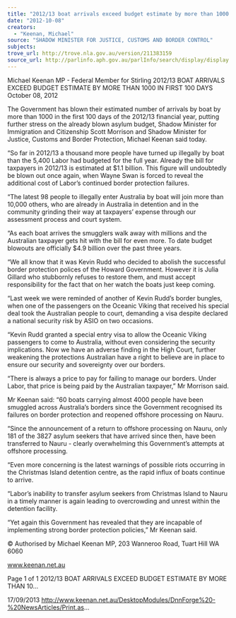 ```yaml
---
title: "2012/13 boat arrivals exceed budget estimate by more than 1000 in first 100 days"
date: "2012-10-08"
creators:
  - "Keenan, Michael"
source: "SHADOW MINISTER FOR JUSTICE, CUSTOMS AND BORDER CONTROL"
subjects:
trove_url: http://trove.nla.gov.au/version/211383159
source_url: http://parlinfo.aph.gov.au/parlInfo/search/display/display.w3p;query=Id%3A%22media/pressrel/2731329%22
---
```


 Michael Keenan MP - Federal Member for  Stirling 2012/13 BOAT ARRIVALS EXCEED BUDGET  ESTIMATE BY MORE THAN 1000 IN FIRST  100 DAYS October 08, 2012

 The Government has blown their estimated number of arrivals by boat by more than 1000 in the first 100 days of the  2012/13 financial year, putting further stress on the already blown asylum budget, Shadow Minister for Immigration and  Citizenship Scott Morrison and Shadow Minister for Justice, Customs and Border Protection, Michael Keenan said today.

 “So far in 2012/13 a thousand more people have turned up illegally by boat than the 5,400 Labor had budgeted for the full  year.  Already the bill for taxpayers in 2012/13 is estimated at $1.1 billion. This figure will undoubtedly be blown out once  again, when Wayne Swan is forced to reveal the additional cost of Labor’s continued border protection failures.  

 “The latest 98 people to illegally enter Australia by boat will join more than 10,000 others, who are already in Australia in  detention and in the community grinding their way at taxpayers’ expense through our assessment process and court  system.

 “As each boat arrives the smugglers walk away with millions and the Australian taxpayer gets hit with the bill for even  more. To date budget blowouts are officially $4.9 billion over the past three years. 

 “We all know that it was Kevin Rudd who decided to abolish the successful border protection polices of the Howard  Government. However it is Julia Gillard who stubbornly refuses to restore them, and must accept responsibility for the fact  that on her watch the boats just keep coming. 

 “Last week we were reminded of another of Kevin Rudd’s border bungles, when one of the passengers on the Oceanic  Viking that received his special deal took the Australian people to court, demanding a visa despite declared a national  security risk by ASIO on two occasions. 

 “Kevin Rudd granted a special entry visa to allow the Oceanic Viking passengers to come to Australia, without even  considering the security implications.  Now we have an adverse finding in the High Court, further weakening the  protections Australian have a right to believe are in place to ensure our security and sovereignty over our borders.  

 “There is always a price to pay for failing to manage our borders. Under Labor, that price is being paid by the Australian  taxpayer,” Mr Morrison said.

 Mr Keenan said: “60 boats carrying almost 4000 people have been smuggled across Australia’s borders since the  Government recognised its failures on border protection and reopened offshore processing on Nauru.

 “Since the announcement of a return to offshore processing on Nauru, only 181 of the 3827 asylum seekers that have  arrived since then, have been transferred to Nauru - clearly overwhelming this Government’s attempts at offshore  processing.

 “Even more concerning is the latest warnings of possible riots occurring in the Christmas Island detention centre, as the  rapid influx of boats continue to arrive.

 “Labor’s inability to transfer asylum seekers from Christmas Island to Nauru in a timely manner is again leading to  overcrowding and unrest within the detention facility.

 “Yet again this Government has revealed that they are incapable of implementing strong border protection policies,” Mr  Keenan said.

 © Authorised by Michael Keenan MP, 203 Wanneroo Road, Tuart Hill WA 6060

 www.keenan.net.au

 Page 1 of 1 2012/13 BOAT ARRIVALS EXCEED BUDGET ESTIMATE BY MORE THAN 10...

 17/09/2013 http://www.keenan.net.au/DesktopModules/DnnForge%20-%20NewsArticles/Print.as...

